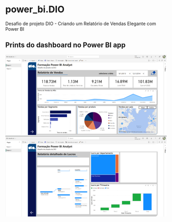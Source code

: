 # power_bi.DIO
Desafio de projeto DIO - Criando um Relatório de Vendas Elegante com Power BI
## Prints do dashboard no Power BI app
![página 1](https://github.com/Snootic/power_bi.DIO/blob/main/Pagina1.png)
![página 2](https://github.com/Snootic/power_bi.DIO/blob/main/Pagina2.png)
